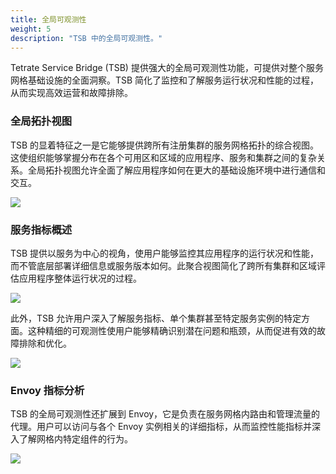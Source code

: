 ```yaml
---
title: 全局可观测性
weight: 5
description: "TSB 中的全局可观测性。"
---
```


Tetrate Service Bridge (TSB) 提供强大的全局可观测性功能，可提供对整个服务网格基础设施的全面洞察。TSB 简化了监控和了解服务运行状况和性能的过程，从而实现高效运营和故障排除。

### 全局拓扑视图

TSB 的显着特征之一是它能够提供跨所有注册集群的服务网格拓扑的综合视图。这使组织能够掌握分布在各个可用区和区域的应用程序、服务和集群之间的复杂关系。全局拓扑视图允许全面了解应用程序如何在更大的基础设施环境中进行通信和交互。

![](../../assets/concepts/tsb-topology.png)

### 服务指标概述

TSB 提供以服务为中心的视角，使用户能够监控其应用程序的运行状况和性能，而不管底层部署详细信息或服务版本如何。此聚合视图简化了跨所有集群和区域评估应用程序整体运行状况的过程。

![](../../assets/concepts/service-details.png)

此外，TSB 允许用户深入了解服务指标、单个集群甚至特定服务实例的特定方面。这种精细的可观测性使用户能够精确识别潜在问题和瓶颈，从而促进有效的故障排除和优化。

![](../../assets/concepts/service-metrics.png)

### Envoy 指标分析

TSB 的全局可观测性还扩展到 Envoy，它是负责在服务网格内路由和管理流量的代理。用户可以访问与各个 Envoy 实例相关的详细指标，从而监控性能指标并深入了解网格内特定组件的行为。

![](../../assets/concepts/envoy-instance-metrics.png)